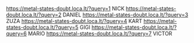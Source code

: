 https://metal-states-doubt.loca.lt/?query=1 NICK
https://metal-states-doubt.loca.lt/?query=2 DANIEL
https://metal-states-doubt.loca.lt/?query=3 ZUZA
https://metal-states-doubt.loca.lt/?query=4 KART
https://metal-states-doubt.loca.lt/?query=5 GIGI
https://metal-states-doubt.loca.lt/?query=6 MARIO
https://metal-states-doubt.loca.lt/?query=7 VICTOR
